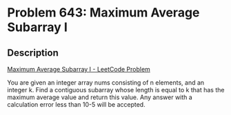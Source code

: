 # Problem 643: Maximum Average Subarray I

## Description

[Maximum Average Subarray I - LeetCode Problem](https://leetcode.com/problems/maximum-average-subarray-i/description/)

You are given an integer array nums consisting of n elements, and an integer k.
Find a contiguous subarray whose length is equal to k that has the maximum average value and return this value. Any answer with a calculation error less than 10-5 will be accepted.
